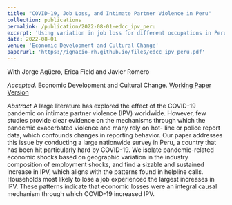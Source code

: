 ```yaml
---
title: "COVID-19, Job Loss, and Intimate Partner Violence in Peru"
collection: publications
permalink: /publication/2022-08-01-edcc_ipv_peru
excerpt: 'Using variation in job loss for different occupations in Perú, we find households with worse employment shocks experienced important decreases in income and increases in intimate partner violence during the COVID-19 pandemic. We document these households also had worse mental health outcomes during this time.'
date: 2022-08-01
venue: 'Economic Development and Cultural Change'
paperurl: 'https://ignacio-rh.github.io/files/edcc_ipv_peru.pdf'
---
```


With Jorge Agüero, Erica Field and Javier Romero

_Accepted._ Economic Development and Cultural Change. [Working Paper Version](https://ignacio-rh.github.io/files/edcc_ipv_peru.pdf)

_Abstract_ A large literature has explored the effect of the COVID-19 pandemic on intimate partner violence (IPV) worldwide. However, few studies provide clear evidence on the mechanisms through which the pandemic exacerbated violence and many rely on hot- line or police report data, which confounds changes in reporting behavior. Our paper addresses this issue by conducting a large nationwide survey in Peru, a country that has been hit particularly hard by COVID-19. We isolate pandemic-related economic shocks based on geographic variation in the industry composition of employment shocks, and find a sizable and sustained increase in IPV, which aligns with the patterns found in helpline calls. Households most likely to lose a job experienced the largest increases in IPV. These patterns indicate that economic losses were an integral causal mechanism through which COVID-19 increased IPV.


